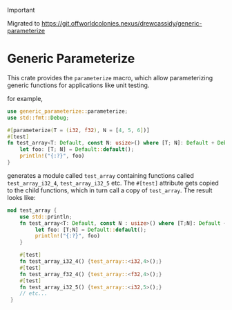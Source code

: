 > [!IMPORTANT] 
> Migrated to https://git.offworldcolonies.nexus/drewcassidy/generic-parameterize

Generic Parameterize
====================

This crate provides the `parameterize` macro, which allow parameterizing generic functions for applications like unit
testing.

for example,

```rust
use generic_parameterize::parameterize;
use std::fmt::Debug;

#[parameterize(T = (i32, f32), N = [4, 5, 6])]
#[test]
fn test_array<T: Default, const N: usize>() where [T; N]: Default + Debug {
    let foo: [T; N] = Default::default();
    println!("{:?}", foo)
}
 ```

generates a module called `test_array` containing functions called `test_array_i32_4`, `test_array_i32_5` etc.
The `#[test]` attribute gets copied to the child functions, which in turn call a copy of `test_array`. The result looks
like:

```rust
mod test_array {
    use std::println;
    fn test_array<T: Default, const N : usize>() where [T;N]: Default + std::fmt::Debug{
         let foo: [T;N] = Default::default();
         println!("{:?}", foo)
    }

    #[test]
    fn test_array_i32_4() {test_array::<i32,4>();}
    #[test]
    fn test_array_f32_4() {test_array::<f32,4>();}
    #[test]
    fn test_array_i32_5() {test_array::<i32,5>();}
    // etc...
 }
